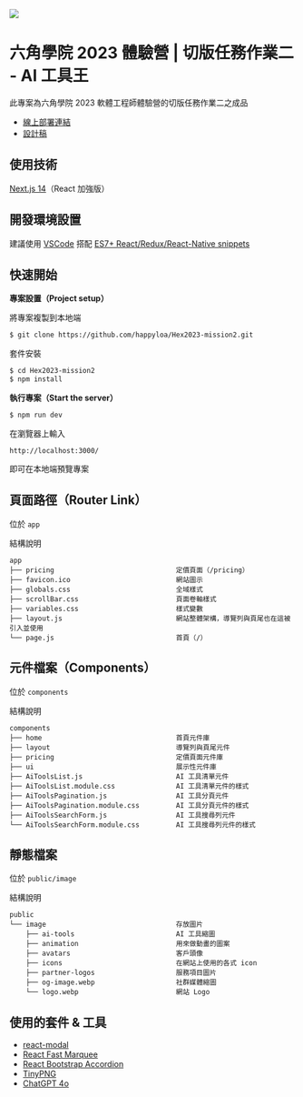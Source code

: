 ![](https://i.imgur.com/KdyUDTD.png)

# 六角學院 2023 體驗營 | 切版任務作業二 - AI 工具王

此專案為六角學院 2023 軟體工程師體驗營的切版任務作業二之成品

- [線上部署連結](https://hex2023.worksbyaaron.com/)
- [設計稿](https://www.figma.com/design/9YP4vKgISeAZWvXy82NQ1Q/2023-%E9%AB%94%E9%A9%97%E7%87%9F?node-id=39-2&t=XxhfzaL2hgw32Rat-0)

## 使用技術

[Next.js 14](https://nextjs.org/)（React 加強版）

## 開發環境設置

建議使用 [VSCode](https://code.visualstudio.com/) 搭配 [ES7+ React/Redux/React-Native snippets](https://marketplace.visualstudio.com/items?itemName=dsznajder.es7-react-js-snippets)

## 快速開始

**專案設置（Project setup）**

將專案複製到本地端

```sh
$ git clone https://github.com/happyloa/Hex2023-mission2.git
```

套件安裝

```sh
$ cd Hex2023-mission2
$ npm install
```

**執行專案（Start the server）**

```sh
$ npm run dev
```

在瀏覽器上輸入

```
http://localhost:3000/
```

即可在本地端預覽專案

## 頁面路徑（Router Link）

位於 `app`

結構說明

```
app
├── pricing                              定價頁面（/pricing）
├── favicon.ico                          網站圖示
├── globals.css                          全域樣式
├── scrollBar.css                        頁面卷軸樣式
├── variables.css                        樣式變數
├── layout.js                            網站整體架構，導覽列與頁尾也在這被引入並使用
└── page.js                              首頁（/）
```

## 元件檔案（Components）

位於 `components`

結構說明

```
components
├── home                                 首頁元件庫
├── layout                               導覽列與頁尾元件
├── pricing                              定價頁面元件庫
├── ui                                   展示性元件庫
├── AiToolsList.js                       AI 工具清單元件
├── AiToolsList.module.css               AI 工具清單元件的樣式
├── AiToolsPagination.js                 AI 工具分頁元件
├── AiToolsPagination.module.css         AI 工具分頁元件的樣式
├── AiToolsSearchForm.js                 AI 工具搜尋列元件
└── AiToolsSearchForm.module.css         AI 工具搜尋列元件的樣式
```

## 靜態檔案

位於 `public/image`

結構說明

```
public
└── image                                存放圖片
    ├── ai-tools                         AI 工具縮圖
    ├── animation                        用來做動畫的圖案
    ├── avatars                          客戶頭像
    ├── icons                            在網站上使用的各式 icon
    ├── partner-logos                    服務項目圖片
    ├── og-image.webp                    社群媒體縮圖
    └── logo.webp                        網站 Logo
```

## 使用的套件 & 工具

- [react-modal](https://www.npmjs.com/package/react-modal)
- [React Fast Marquee](https://www.npmjs.com/package/react-fast-marquee)
- [React Bootstrap Accordion](https://www.npmjs.com/package/react-bootstrap-accordion)
- [TinyPNG](https://tinypng.com/)
- [ChatGPT 4o](https://openai.com/)

